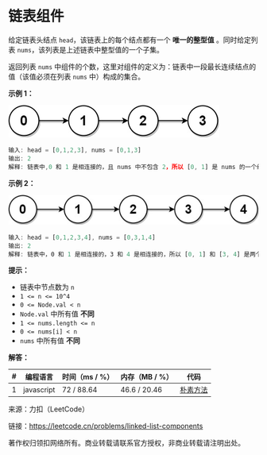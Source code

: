 # 链表组件

给定链表头结点 `head`，该链表上的每个结点都有一个 **唯一的整型值** 。同时给定列表 `nums`，该列表是上述链表中整型值的一个子集。

返回列表 `nums` 中组件的个数，这里对组件的定义为：链表中一段最长连续结点的值（该值必须在列表 `nums` 中）构成的集合。

**示例 1：**

![示例1](./eg1.jpg)

``` javascript
输入: head = [0,1,2,3], nums = [0,1,3]
输出: 2
解释: 链表中,0 和 1 是相连接的，且 nums 中不包含 2，所以 [0, 1] 是 nums 的一个组件，同理 [3] 也是一个组件，故返回 2。
```

**示例 2：**

![示例2](./eg2.jpg)

``` javascript
输入: head = [0,1,2,3,4], nums = [0,3,1,4]
输出: 2
解释: 链表中，0 和 1 是相连接的，3 和 4 是相连接的，所以 [0, 1] 和 [3, 4] 是两个组件，故返回 2。
```

**提示：**

- 链表中节点数为 `n`
- `1 <= n <= 10^4`
- `0 <= Node.val < n`
- `Node.val` 中所有值 **不同**
- `1 <= nums.length <= n`
- `0 <= nums[i] < n`
- `nums` 中所有值 **不同**

**解答：**

**#**|**编程语言**|**时间（ms / %）**|**内存（MB / %）**|**代码**
--|--|--|--|--
1|javascript|72 / 88.64|46.6 / 20.46|[朴素方法](./javascript/ac_v1.js)

来源：力扣（LeetCode）

链接：https://leetcode.cn/problems/linked-list-components

著作权归领扣网络所有。商业转载请联系官方授权，非商业转载请注明出处。
